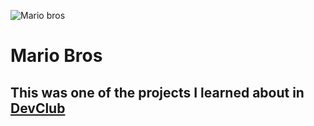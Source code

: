 
![Mario bros](https://github.com/user-attachments/assets/ee271dbe-b032-4e8b-8781-1332e518de50) 
<br>
<h1>Mario Bros</h1>
<h2>This was one of the projects I learned about in <a href="https://rodolfomori.com.br/devclub-n1/">DevClub</a></h2> 



